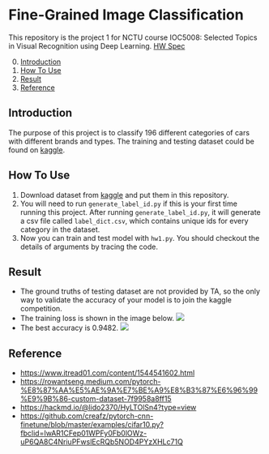 # Fine-Grained Image Classification
This repository is the project 1 for NCTU course IOC5008: Selected Topics in Visual Recognition using Deep Learning.
[HW Spec](https://github.com/NCTU-VRDL/CS_IOC5008/tree/master/HW1)

0. [Introduction](#Introduction)
1. [How To Use](#How-To-Use)
2. [Result](#Result)
3. [Reference](#Reference)

## Introduction
The purpose of this project is to classify 196 different categories of cars with different brands and types. The training and testing dataset could be found on [kaggle](https://www.kaggle.com/c/cs-t0828-2020-hw1/data).

## How To Use
1. Download dataset from [kaggle](https://www.kaggle.com/c/cs-t0828-2020-hw1/data) and put them in this repository.
2. You will need to run `generate_label_id.py` if this is your first time running this project. After running `generate_label_id.py`, it will generate a csv file called `label_dict.csv`, which contains unique ids for every category in the dataset.
3. Now you can train and test model with `hw1.py`. You should checkout the details of arguments by tracing the code.

## Result
+ The ground truths of testing dataset are not provided by TA, so the only way to validate the accuracy of your model is to join the kaggle competition.
+ The training loss is shown in the image below. 
![](https://i.imgur.com/sS0GMbu.jpg)
+ The best accuracy is 0.9482.
![](https://i.imgur.com/HfSntjN.png)

## Reference
+ https://www.itread01.com/content/1544541602.html
+ https://rowantseng.medium.com/pytorch-%E8%87%AA%E5%AE%9A%E7%BE%A9%E8%B3%87%E6%96%99%E9%9B%86-custom-dataset-7f9958a8ff15
+ https://hackmd.io/@lido2370/HyLTOlSn4?type=view
+ https://github.com/creafz/pytorch-cnn-finetune/blob/master/examples/cifar10.py?fbclid=IwAR1CFep01WPFy0Fb0lOWz-uP6QA8C4NriuPFwslEcRQb5NOD4PYzXHLc71Q

